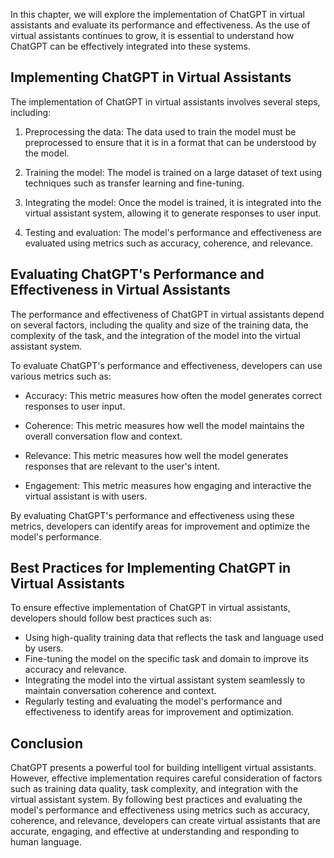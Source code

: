 

In this chapter, we will explore the implementation of ChatGPT in virtual assistants and evaluate its performance and effectiveness. As the use of virtual assistants continues to grow, it is essential to understand how ChatGPT can be effectively integrated into these systems.

Implementing ChatGPT in Virtual Assistants
------------------------------------------

The implementation of ChatGPT in virtual assistants involves several steps, including:

1. Preprocessing the data: The data used to train the model must be preprocessed to ensure that it is in a format that can be understood by the model.

2. Training the model: The model is trained on a large dataset of text using techniques such as transfer learning and fine-tuning.

3. Integrating the model: Once the model is trained, it is integrated into the virtual assistant system, allowing it to generate responses to user input.

4. Testing and evaluation: The model's performance and effectiveness are evaluated using metrics such as accuracy, coherence, and relevance.

Evaluating ChatGPT's Performance and Effectiveness in Virtual Assistants
------------------------------------------------------------------------

The performance and effectiveness of ChatGPT in virtual assistants depend on several factors, including the quality and size of the training data, the complexity of the task, and the integration of the model into the virtual assistant system.

To evaluate ChatGPT's performance and effectiveness, developers can use various metrics such as:

* Accuracy: This metric measures how often the model generates correct responses to user input.

* Coherence: This metric measures how well the model maintains the overall conversation flow and context.

* Relevance: This metric measures how well the model generates responses that are relevant to the user's intent.

* Engagement: This metric measures how engaging and interactive the virtual assistant is with users.

By evaluating ChatGPT's performance and effectiveness using these metrics, developers can identify areas for improvement and optimize the model's performance.

Best Practices for Implementing ChatGPT in Virtual Assistants
-------------------------------------------------------------

To ensure effective implementation of ChatGPT in virtual assistants, developers should follow best practices such as:

* Using high-quality training data that reflects the task and language used by users.
* Fine-tuning the model on the specific task and domain to improve its accuracy and relevance.
* Integrating the model into the virtual assistant system seamlessly to maintain conversation coherence and context.
* Regularly testing and evaluating the model's performance and effectiveness to identify areas for improvement and optimization.

Conclusion
----------

ChatGPT presents a powerful tool for building intelligent virtual assistants. However, effective implementation requires careful consideration of factors such as training data quality, task complexity, and integration with the virtual assistant system. By following best practices and evaluating the model's performance and effectiveness using metrics such as accuracy, coherence, and relevance, developers can create virtual assistants that are accurate, engaging, and effective at understanding and responding to human language.
